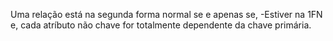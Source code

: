 Uma relação está na segunda forma normal se e  apenas se,
-Estiver na 1FN e, cada atríbuto não chave for totalmente dependente da chave primária.

